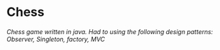 # Chess
###### Chess game written in java. Had to using the following design patterns: Observer, Singleton, factory, MVC
